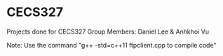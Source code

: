 # CECS327
Projects done for CECS327
Group Members: Daniel Lee & Anhkhoi Vu

Note: Use the command "g++ -std=c++11 ftpclient.cpp to compile code"
